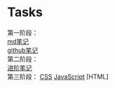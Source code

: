 # Tasks
第一阶段：    
 [md笔记](https://github.com/kkzjyy/Tasks/blob/main/Markdown%20%20note.md)   
   [github笔记](https://github.com/kkzjyy/Tasks/blob/main/Github1.md)    
第二阶段：    
[进阶笔记](https://github.com/kkzjyy/Tasks/blob/main/github2%EF%BC%9A.md)   
第三阶段：
[CSS](https://github.com/kkzjyy/Tasks/blob/master/CSS%E5%AD%A6%E4%B9%A0.assets/CSS%E5%AD%A6%E4%B9%A0.md)
[JavaScript](https://github.com/kkzjyy/Tasks/blob/master/JavaScript%E5%AD%A6%E4%B9%A0.assets/JavaScript%E5%AD%A6%E4%B9%A0.md)
[HTML]
